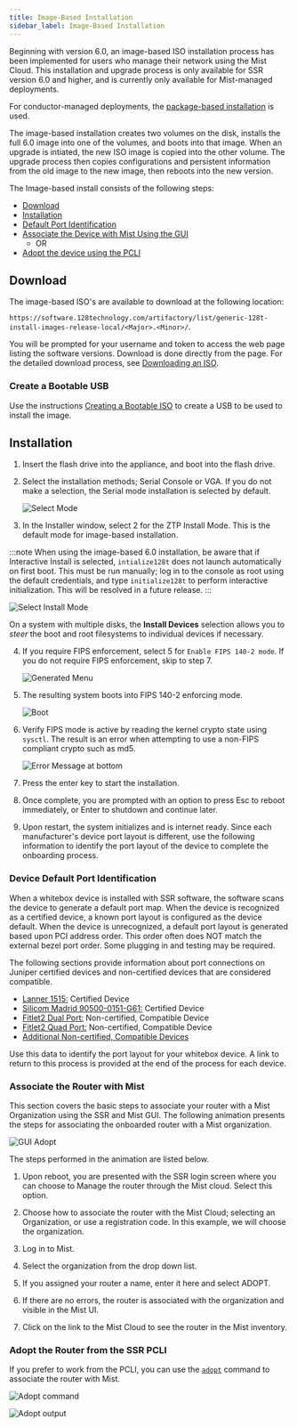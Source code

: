 ```yaml
---
title: Image-Based Installation
sidebar_label: Image-Based Installation
---
```


Beginning with version 6.0, an image-based ISO installation process has been implemented for users who manage their network using the Mist Cloud. This installation and upgrade process is only available for SSR version 6.0 and higher, and is currently only available for Mist-managed deployments.

For conductor-managed deployments, the [package-based installation](intro_installation_bootable_media.md) is used. 

The image-based installation creates two volumes on the disk, installs the full 6.0 image into one of the volumes, and boots into that image. When an upgrade is intiated, the new ISO image is copied into the other volume. The upgrade process then copies configurations and persistent information from the old image to the new image, then reboots into the new version.

The Image-based install consists of the following steps:

- [Download](#download)
- [Installation](#installation)
- [Default Port Identification](#device-default-port-identification)
- [Associate the Device with Mist Using the GUI](#associate-the-router-with-mist)
	- OR
- [Adopt the device using the PCLI](#adopt-the-router-from-the-ssr-pcli)

## Download

The image-based ISO's are available to download at the following location:

`https://software.128technology.com/artifactory/list/generic-128t-install-images-release-local/<Major>.<Minor>/`. 

You will be prompted for your username and token to access the web page listing the software versions. Download is done directly from the page. For the detailed download process, see [Downloading an ISO](intro_downloading_iso.md#downloading-an-iso). 

### Create a Bootable USB

Use the instructions [Creating a Bootable ISO](intro_creating_bootable_usb.md) to create a USB to be used to install the image. 

## Installation 

1. Insert the flash drive into the appliance, and boot into the flash drive.
2. Select the installation methods; Serial Console or VGA. If you do not make a selection, the Serial mode installation is selected by default. 

	![Select Mode](/img/install_imagebased_1.png)

3. In the Installer window, select 2 for the ZTP Install Mode. This is the default mode for image-based installation.  

:::note
When using the image-based 6.0 installation, be aware that if Interactive Install is selected, `intialize128t` does not launch automatically on first boot. This must be run manually; log in to the console as root using the default credentials, and type `initialize128t` to perform interactive initialization. This will be resolved in a future release.
:::

![Select Install Mode](/img/install_imagebased_2.png)

On a system with multiple disks, the **Install Devices** selection allows you to _steer_ the boot and root filesystems to individual devices if necessary.

4. If you require FIPS enforcement, select 5 for `Enable FIPS 140-2 mode`. If you do not require FIPS enforcement, skip to step 7. 

	![Generated Menu](/img/60fips_install_1.png)

5. The resulting system boots into FIPS 140-2 enforcing mode. 

	![Boot](/img/60fips_install_2.png)

6. Verify FIPS mode is active by reading the kernel crypto state using `sysctl`. The result is an error when attempting to use a non-FIPS compliant crypto such as md5.
	
	![Error Message at bottom](/img/60fips_install_3.png)

7. Press the enter key to start the installation. 
8. Once complete, you are prompted with an option to press Esc to reboot immediately, or Enter to shutdown and continue later. 
9. Upon restart, the system initializes and is internet ready. Since each manufacturer's device port layout is different, use the following information to identify the port layout of the device to complete the onboarding process.

### Device Default Port Identification

When a whitebox device is installed with SSR software, the software scans the device to generate a default port map. When the device is recognized as a certified device, a known port layout is configured as the device default.
When the device is unrecognized, a default port layout is generated based upon PCI address order.
This order often does NOT match the external bezel port order. Some plugging in and testing may be required.

The following sections provide information about port connections on Juniper certified devices and non-certified devices that are considered compatible. 

- [Lanner 1515:](install_onboard_hdware.md#lanner-1515) Certified Device
- [Silicom Madrid 90500-0151-G61:](install_onboard_hdware.md#silicom-madrid-90500-0151-g61) Certified Device
- [Fitlet2 Dual Port:](install_onboard_hdware.md#fitlet2-dual-port) Non-certified, Compatible Device
- [Fitlet2 Quad Port:](install_onboard_hdware.md#fitlet2-quad-port) Non-certified, Compatible Device
- [Additional Non-certified, Compatible Devices](install_onboard_hdware.md#additional-non-certified-compatible)

Use this data to identify the port layout for your whitebox device. A link to return to this process is provided at the end of the process for each device. 

### Associate the Router with Mist

This section covers the basic steps to associate your router with a Mist Organization using the SSR and Mist GUI. The following animation presents the steps for associating the onboarded router with a Mist organization.

![GUI Adopt](/img/gui-adopt.gif)

The steps performed in the animation are listed below.

1. Upon reboot, you are presented with the SSR login screen where you can choose to Manage the router through the Mist cloud. Select this option. 

2. Choose how to associate the router with the Mist Cloud; selecting an Organization, or use a registration code. In this example, we will choose the organization.

3. Log in to Mist.

4. Select the organization from the drop down list.

5. If you assigned your router a name, enter it here and select ADOPT.

6. If there are no errors, the router is associated with the organization and visible in the Mist UI.

7. Click on the link to the Mist Cloud to see the router in the Mist inventory.

### Adopt the Router from the SSR PCLI

If you prefer to work from the PCLI, you can use the [`adopt`](cli_reference.md#adopt) command to associate the router with Mist. 

![Adopt command](/img/adopt_pcli_imagebased1.png)


![Adopt output](/img/adopt_pcli_imagebased2.png)

